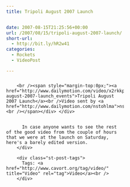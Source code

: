 ```yaml
---
title: Tripoli August 2007 Launch


date: 2007-08-15T21:25:56+00:00
url: /2007/08/15/tripoli-august-2007-launch/
short-url:
  - http://bit.ly/hR2w41
categories:
  - Rockets
  - VideoPost

---
```

<div class='microid-mailto+http:sha1:86a350cd4f469090666c36ca289e294b08793a79'>
  <div style="margin-bottom:25px;margin-top:25px;">
    <div style="width:320px;text-align:left;">
      
        <br /><span style="margin-top:0px;"><a href="http://www.dailymotion.com/video/x2rkkp_tripoli-august-2007-launch_events">Tripoli August 2007 Launch</a><br />Video sent by <a href="http://www.dailymotion.com/nstohlma">nstohlma</a><br /></span></div> </div> 
        
        
          In case anyone wants to see the rest of the good video from the couple of hours that we were at the launch on Saturday, here's a barely edited version.
        </div> 
        
        <div class="st-post-tags">
          Tags: <a href="http://www.cavort.org/tag/video/" title="Video" rel="tag">Video</a><br />
        </div>